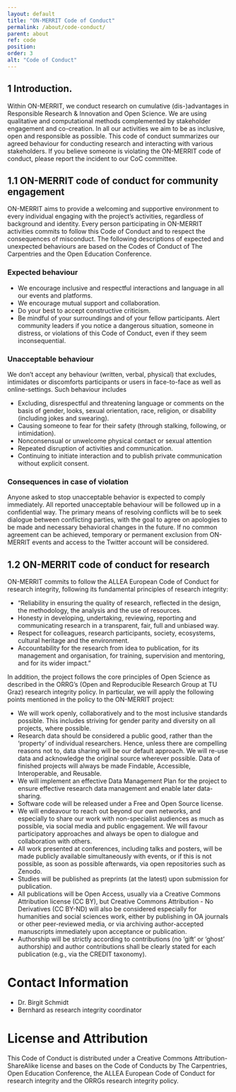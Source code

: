 ```yaml
---
layout: default
title: "ON-MERRIT Code of Conduct"
permalink: /about/code-conduct/
parent: about
ref: code
position:
order: 3
alt: "Code of Conduct"
---
```

<!-- Start editing content here -->
## 1 Introduction.

Within ON-MERRIT, we conduct research on cumulative (dis-)advantages in Responsible Research & Innovation and Open Science. We are using qualitative and computational methods complemented by stakeholder engagement and co-creation. In all our activities we aim to be as inclusive, open and responsible as possible. This code of conduct summarizes our agreed behaviour for conducting research and interacting with various stakeholders. 
If you believe someone is violating the ON-MERRIT code of conduct, please report the incident to our CoC committee.

## 1.1 ON-MERRIT code of conduct for community engagement 

ON-MERRIT aims to provide a welcoming and supportive environment to every individual engaging with the project’s activities, regardless of background and identity. Every person participating in ON-MERRIT activities commits to follow this Code of Conduct and to respect the consequences of misconduct. The following descriptions of expected and unexpected behaviours are based on the Codes of Conduct of The Carpentries and the Open Education Conference. 

### Expected behaviour

* We encourage inclusive and respectful interactions and language in all our events and platforms.
* We encourage mutual support and collaboration.
* Do your best to accept constructive criticism.
* Be mindful of your surroundings and of your fellow participants. Alert community leaders if you notice a dangerous situation, someone in distress, or violations of this Code of Conduct, even if they seem inconsequential.

### Unacceptable behaviour

We don’t accept any behaviour (written, verbal, physical) that excludes, intimidates or discomforts participants or users in face-to-face as well as online-settings.
Such behaviour includes 
* Excluding, disrespectful and threatening language or comments on the basis of  gender, looks, sexual orientation, race, religion, or disability (including jokes and swearing).
* Causing someone to fear for their safety (through stalking, following, or intimidation).
* Nonconsensual or unwelcome physical contact or sexual attention
* Repeated disruption of activities and communication.
* Continuing to initiate interaction and to publish private communication without explicit consent.

### Consequences in case of violation

Anyone asked to stop unacceptable behavior is expected to comply immediately. All reported unacceptable behaviour will be followed up in a confidential way. The primary means of resolving conflicts will be to seek dialogue between conflicting parties, with the goal to agree on apologies to be made and necessary behavioral changes in the future. If no common agreement can be achieved, temporary or permanent exclusion from ON-MERRIT events and access to the Twitter account will be considered. 

## 1.2 ON-MERRIT code of conduct for research

ON-MERRIT commits to follow the ALLEA European Code of Conduct for research integrity, following its fundamental principles of research integrity:
* “Reliability in ensuring the quality of research, reflected in the design, the methodology, the analysis and the use of resources. 
* Honesty in developing, undertaking, reviewing, reporting and communicating research in a transparent, fair, full and unbiased way.
* Respect for colleagues, research participants, society, ecosystems, cultural heritage and the environment.
* Accountability for the research from idea to publication, for its management and organisation, for training, supervision and mentoring, and for its wider impact.”

In addition, the project follows the core principles of Open Science as described in the ORRG’s (Open and Reproducible Research Group at TU Graz) research integrity policy. In particular, we will apply the following points mentioned in the policy to the ON-MERRIT project:

* We will work openly, collaboratively and to the most inclusive standards possible. This includes striving for gender parity and diversity on all projects, where possible.
* Research data should be considered a public good, rather than the ‘property’ of individual researchers. Hence, unless there are compelling reasons not to, data sharing will be our default approach. We will re-use data and acknowledge the original source wherever possible. Data of finished projects will always be made Findable, Accessible, Interoperable, and Reusable.
* We will implement an effective Data Management Plan for the project to ensure effective research data management and enable later data-sharing. 
* Software code will be released under a Free and Open Source license.
* We will endeavour to reach out beyond our own networks, and especially to share our work with non-specialist audiences as much as possible, via social media and public engagement. We will favour participatory approaches and always be open to dialogue and collaboration with others.
* All work presented at conferences, including talks and posters, will be made publicly available simultaneously with events, or if this is not possible, as soon as possible afterwards, via open repositories such as Zenodo. 
* Studies will be published as preprints (at the latest) upon submission for publication.
* All publications will be Open Access, usually via a Creative Commons Attribution license (CC BY), but Creative Commons Attribution - No Derivatives (CC BY-ND) will also be considered especially for humanities and social sciences work, either by publishing in OA journals or other peer-reviewed media, or via archiving author-accepted manuscripts immediately upon acceptance or publication.
* Authorship will be strictly according to contributions (no ‘gift’ or ‘ghost’ authorship) and author contributions shall be clearly stated for each publication (e.g., via the CREDIT taxonomy). 

# Contact Information

* Dr. Birgit Schmidt
* Bernhard as research integrity coordinator

# License and Attribution

This Code of Conduct is distributed under a Creative Commons Attribution-ShareAlike license and bases on the Code of Conducts by The Carpentries, Open Education Conference, the ALLEA European Code of Conduct for research integrity and the ORRGs research integrity policy.
